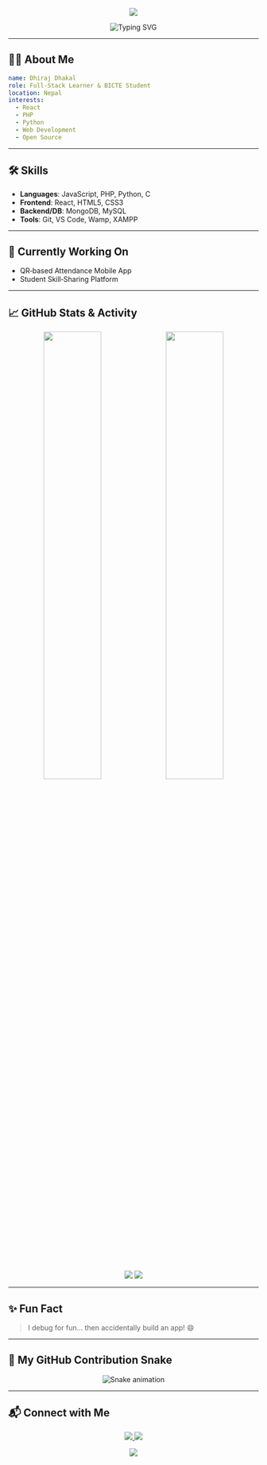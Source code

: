 <!-- 👋 Hello World by Dhiraj Dhakal -->

<p align="center">
  <img src="https://capsule-render.vercel.app/api?type=waving&color=0:00c6ff,100:0072ff&height=250&section=header&text=Hello%20World!%20I'm%20Dhiraj%20Dhakal!&fontSize=40&fontAlignY=40&animation=fadeIn&desc=Developer%20%7C%20Lifelong%20Learner%20%7C%20BICTE%20Student&descAlignY=65&descAlign=63" />
</p>

<p align="center">
  <img src="https://readme-typing-svg.demolab.com?font=Fira+Code&weight=500&size=24&pause=1000&color=0072ff&center=true&vCenter=true&width=435&lines=Web+Dev+%7C+React+Enthusiast+%7C+Open+Source+Lover;Building+Cool+Projects+;Learning+Every+Day" alt="Typing SVG" />
</p>

---

## 🙋‍♂️ About Me

```yaml
name: Dhiraj Dhakal
role: Full-Stack Learner & BICTE Student
location: Nepal
interests:
  - React
  - PHP
  - Python
  - Web Development
  - Open Source
```

---

## 🛠️ Skills

- **Languages**: JavaScript, PHP, Python, C  
- **Frontend**: React, HTML5, CSS3  
- **Backend/DB**: MongoDB, MySQL  
- **Tools**: Git, VS Code, Wamp, XAMPP  

---

## 🚧 Currently Working On

- QR‑based Attendance Mobile App  
- Student Skill‑Sharing Platform  

---

## 📈 GitHub Stats & Activity

<p align="center">
  <img src="https://github-readme-stats.vercel.app/api?username=dhiraj98dhakal&show_icons=true&theme=blueberry" width="48%" />
  <img src="https://github-readme-streak-stats.herokuapp.com/?user=dhiraj98dhakal&theme=blueberry" width="48%" />
</p>

<p align="center">
  <img src="https://github-profile-summary-cards.vercel.app/api/cards/profile-details?username=dhiraj98dhakal&theme=github_dark" />
  <img src="https://github-profile-summary-cards.vercel.app/api/cards/repos-per-language?username=dhiraj98dhakal&theme=github_dark" />
</p>

---

## ✨ Fun Fact

> I debug for fun… then accidentally build an app! 😄

---

## 🐍 My GitHub Contribution Snake

<p align="center">
  <img src="https://raw.githubusercontent.com/dhiraj98dhakal/dhiraj98dhakal/output/github-contribution-grid-snake.svg" alt="Snake animation" />
</p>

---

## 📬 Connect with Me

<p align="center">
  <a href="mailto:your@email.com">
    <img src="https://img.shields.io/badge/Gmail-Dhiraj-red?style=for-the-badge&logo=gmail" />
  </a>
  <a href="https://linkedin.com/in/your-profile">
    <img src="https://img.shields.io/badge/LinkedIn-Dhiraj-blue?style=for-the-badge&logo=linkedin" />
  </a>
</p>

<p align="center">
  <img src="https://capsule-render.vercel.app/api?type=waving&color=0:00c6ff,100:0072ff&height=150&section=footer" />
</p>
